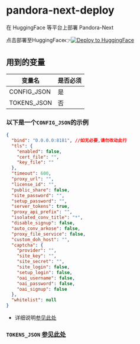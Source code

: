 # pandora-next-deploy
在 HuggingFace 等平台上部署 Pandora-Next

点击部署至HuggingFace👉[![Deploy to HuggingFace](https://img.shields.io/badge/%E7%82%B9%E5%87%BB%E9%83%A8%E7%BD%B2-%F0%9F%A4%97-fff)](https://huggingface.co/login?next=%2Fspaces%2Flinzjian666%2FPandoraNext%3Fduplicate%3Dtrue%26visibility%3Dpublic)

## 用到的变量
  |变量名|是否必须|
  |---|---|
  |CONFIG_JSON|是|
  |TOKENS_JSON|否|

### 以下是一个`CONFIG_JSON`的示例
```json
{
  "bind": "0.0.0.0:8181", //如无必要,请勿改动此行
  "tls": {
    "enabled": false,
    "cert_file": "",
    "key_file": ""
  },
  "timeout": 600,
  "proxy_url": "",
  "license_id": "",
  "public_share": false,
  "site_password": "",
  "setup_password": "",
  "server_tokens": true,
  "proxy_api_prefix": "",
  "isolated_conv_title": "*",
  "disable_signup": false,
  "auto_conv_arkose": false,
  "proxy_file_service": false,
  "custom_doh_host": "",
  "captcha": {
    "provider": "",
    "site_key": "",
    "site_secret": "",
    "site_login": false,
    "setup_login": false,
    "oai_username": false,
    "oai_password": false,
    "oai_signup": false
  },
  "whitelist": null
}
```
  * 详细说明[参见此处](https://github.com/pandora-next/deploy/?tab=readme-ov-file#config-%E9%85%8D%E7%BD%AE)

### `TOKENS_JSON` [参见此处](https://github.com/pandora-next/deploy/?tab=readme-ov-file#tokens-%E9%85%8D%E7%BD%AE)
